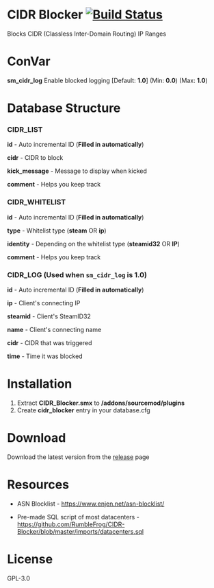 # CIDR Blocker [![Build Status](https://travis-ci.org/RumbleFrog/CIDR-Blocker.svg?branch=master)](https://travis-ci.org/RumbleFrog/CIDR-Blocker)
Blocks CIDR (Classless Inter-Domain Routing) IP Ranges

# ConVar

**sm_cidr_log** Enable blocked logging [Default: **1.0**] (Min: **0.0**) (Max: **1.0**)

# Database Structure

### CIDR_LIST

**id** - Auto incremental ID (**Filled in automatically**)

**cidr** - CIDR to block

**kick_message** - Message to display when kicked

**comment** - Helps you keep track

### CIDR_WHITELIST

**id** - Auto incremental ID (**Filled in automatically**)

**type** - Whitelist type (**steam** OR **ip**)

**identity** - Depending on the whitelist type (**steamid32** OR **IP**)

**comment** - Helps you keep track

### CIDR_LOG (Used when `sm_cidr_log` is **1.0**)

**id** - Auto incremental ID (**Filled in automatically**)

**ip** - Client's connecting IP

**steamid** - Client's SteamID32

**name** - Client's connecting name

**cidr** - CIDR that was triggered

**time** - Time it was blocked

# Installation

1. Extract **CIDR_Blocker.smx** to **/addons/sourcemod/plugins**
2. Create **cidr_blocker** entry in your database.cfg


# Download 

Download the latest version from the [release](https://github.com/RumbleFrog/CIDR-Blocker/releases) page

# Resources

- ASN Blocklist - https://www.enjen.net/asn-blocklist/

- Pre-made SQL script of most datacenters - https://github.com/RumbleFrog/CIDR-Blocker/blob/master/imports/datacenters.sql

# License

GPL-3.0
